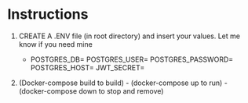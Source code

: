 # Instructions

1. CREATE A .ENV file (in root directory) and insert your values. Let me know if you need mine
    - POSTGRES_DB=
      POSTGRES_USER=
      POSTGRES_PASSWORD=
      POSTGRES_HOST=
      JWT_SECRET=

2. (Docker-compose build to build) - (docker-compose up to run) - (docker-compose down to stop and remove)
